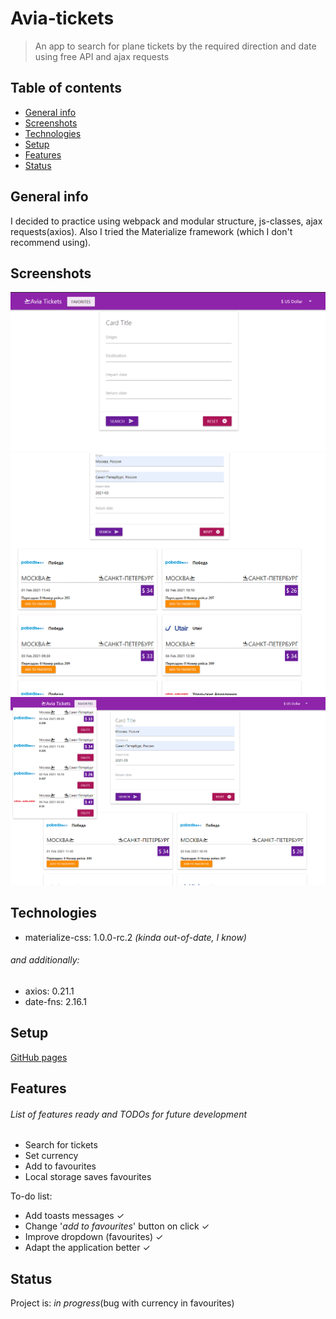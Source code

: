 # Avia-tickets
> An app  to search for plane tickets by the required direction and date using free API and ajax requests

## Table of contents
* [General info](#general-info)
* [Screenshots](#screenshots)
* [Technologies](#technologies)
* [Setup](#setup)
* [Features](#features)
* [Status](#status)

## General info
I decided to practice using webpack and modular structure, js-classes, ajax requests(axios). 
Also I tried the Materialize framework (which I don't recommend using).

## Screenshots
![Example screenshot](./src/img/screenshot_1.png)
![Example screenshot](./src/img/screenshot_2.png)
![Example screenshot](./src/img/screenshot_3.png)

## Technologies
* materialize-css: 1.0.0-rc.2 _(kinda out-of-date, I know)_
###### and additionally:
* axios: 0.21.1
* date-fns: 2.16.1

## Setup
[GitHub pages](https://ic3top.github.io/Avia-tickets/dist/)

## Features
###### List of features ready and TODOs for future development
* Search for tickets
* Set currency
* Add to favourites
* Local storage saves favourites

To-do list:
* Add toasts messages ✓
* Change '_add to favourites_' button on click ✓
* Improve dropdown (favourites) ✓
* Adapt the application better ✓

## Status
Project is: _in progress_(bug with currency in favourites)
